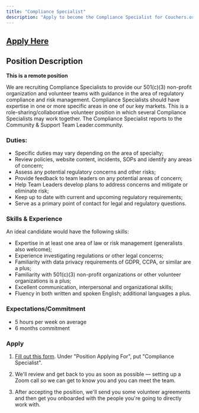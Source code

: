 ```yaml
---
title: "Compliance Specialist"
description: "Apply to become the Compliance Specialist for Couchers.org"
---
```


## [Apply Here](/volunteer/form)

## Position Description

**This is a remote position**

We are recruiting Compliance Specialists to provide our 501(c)(3) non-profit organization and volunteer teams with guidance in the area of regulatory compliance and risk management. Compliance Specialists should have expertise in one or more specific areas in one of our key markets. This is a role-sharing/collaborative volunteer position in which several Compliance Specialists may work together. The Compliance Specialist reports to the Community & Support Team Leader.community.

### Duties:
- Specific duties may vary depending on the area of specialty;
- Review policies, website content, incidents, SOPs and identify any areas of concern;
- Assess any potential regulatory concerns and other risks;
- Provide feedback to team leaders on any potential areas of concern;
- Help Team Leaders develop plans to address concerns and mitigate or eliminate risk;
- Keep up to date with current and upcoming regulatory requirements;
- Serve as a primary point of contact for legal and regulatory questions.

### Skills & Experience

An ideal candidate would have the following skills:
- Expertise in at least one area of law or risk management (generalists also welcome);
- Experience investigating regulations or other legal concerns;
- Familiarity with data privacy requirements of GDPR, CCPA, or similar are a plus;
- Familiarity with 501(c)(3) non-profit organizations or other volunteer organizations is a plus;
- Excellent communication, interpersonal and organizational skills;
- Fluency in both written and spoken English; additional languages a plus.


### Expectations/Commitment

- 5 hours per week on average
- 6 months commitment

### Apply

1. [Fill out this form](/volunteer/form). Under "Position Applying For", put "Compliance Specialist".

2. We'll review and get back to you as soon as possible — setting up a Zoom call so we can get to know you and you can meet the team.

3. After accepting the position, we'll send you some volunteer agreements and then get you onboarded with the people you're going to directly work with.
